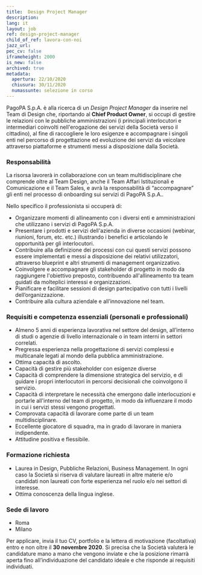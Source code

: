 ```yaml
---
title:  Design Project Manager
description:
lang: it
layout: job
ref: design-project-manager
child_of_ref: lavora-con-noi
jazz_url: 
pec_cv: false
iframeheight: 2000
is_new: false
archived: true
metadata:
  apertura: 22/10/2020
  chiusura: 30/11/2020
  numassunte: selezione in corso
---
```


PagoPA S.p.A. è alla ricerca di un _Design Project Manager_ da inserire nel Team di Design che, riportando al **Chief Product Owner**, si occupi di gestire le relazioni con le pubbliche amministrazioni (i principali interlocutori e intermediari coinvolti nell'erogazione dei servizi della Società  verso il cittadino), al fine di raccogliere le loro esigenze e accompagnare i singoli enti nel percorso di progettazione ed evoluzione dei servizi da veicolare attraverso piattaforme e strumenti messi a disposizione dalla Società.

### Responsabilità

La risorsa lavorerà in collaborazione con un team multidisciplinare che comprende oltre al Team Design, anche il Team Affari Istituzionali e Comunicazione e il Team Sales, e avrà la responsabilità di “accompagnare” gli enti nel processo di onboarding sui servizi di PagoPA S.p.A..

Nello specifico il professionista si occuperà di:
* Organizzare momenti di allineamento con i diversi enti e amministrazioni che utilizzano i servizi di PagoPA S.p.A.
* Presentare i prodotti e servizi dell'azienda in diverse occasioni (webinar, riunioni, forum, etc. etc.) illustrando i benefici e articolando le opportunità per gli interlocutori.
* Contribuire alla definizione dei processi con cui questi servizi possono essere implementati e messi a disposizione dei relativi utilizzatori, attraverso blueprint e altri strumenti di management organizzativo.
* Coinvolgere e accompagnare gli stakeholder di progetto in modo da raggiungere l'obiettivo preposto, contribuendo all'allineamento tra team guidati da molteplici interessi e organizzazioni.
* Pianificare e facilitare sessioni di design partecipativo con tutti i livelli dell’organizzazione.
* Contribuire alla cultura aziendale e all’innovazione nel team.


### Requisiti e competenza essenziali (personali e professionali)

* Almeno 5 anni di esperienza lavorativa nel settore del design, all’interno di studi o agenzie di livello internazionale o in team interni in settori correlati.
* Pregressa esperienza nella progettazione di servizi complessi e multicanale legati al mondo della pubblica amministrazione.
* Ottima capacità di ascolto.
* Capacità di gestire più stakeholder con esigenze diverse 
* Capacità di comprendere la dimensione strategica del servizio, e di guidare i propri interlocutori in percorsi decisionali che coinvolgono il servizio.
* Capacità di interpretare le necessità che emergono dalle interlocuzioni e portarle all'interno del team di progetto, in modo da influenzare il modo in cui i servizi stessi vengono progettati.
* Comprovata capacità di lavorare come parte di un team multidisciplinare.
* Eccellente giocatore di squadra, ma in grado di lavorare in maniera indipendente.
* Attitudine positiva e flessibile.


### Formazione richiesta

* Laurea in Design, Pubbliche Relazioni, Business Management. In ogni caso la Società si riserva di valutare laureati in altre materie e/o candidati non laureati con forte esperienza nel ruolo e/o nei settori di interesse.
* Ottima conoscenza della lingua inglese.

### Sede di lavoro

* Roma
* Milano

Per applicare, invia il tuo CV, portfolio e la lettera di motivazione (facoltativa) entro e non oltre il **30 novembre 2020**. Si precisa che la Società valuterà le candidature mano a mano che vengono inviate e che la posizione rimarrà aperta fino all’individuazione del candidato ideale e che risponde ai requisiti individuati.
